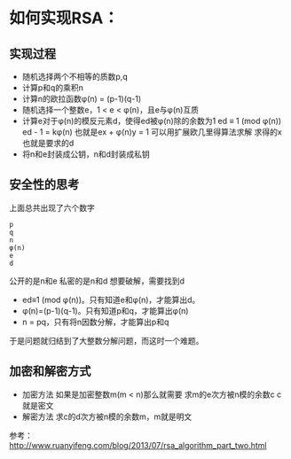 # 如何实现RSA：
## 实现过程
- 随机选择两个不相等的质数p,q
- 计算p和q的乘积n
- 计算n的欧拉函数φ(n) = (p-1)(q-1)
- 随机选择一个整数e，1 < e < φ(n)，且e与φ(n)互质
- 计算e对于φ(n)的模反元素d，使得ed被φ(n)除的余数为1
ed ≡ 1 (mod φ(n))
ed - 1 = kφ(n)
也就是ex + φ(n)y = 1
可以用扩展欧几里得算法求解
求得的x也就是要求的d
- 将n和e封装成公钥，n和d封装成私钥
## 安全性的思考
上面总共出现了六个数字
```
p
q
n 
φ(n)
e
d
```
公开的是n和e
私密的是n和d
想要破解，需要找到d
- ed≡1 (mod φ(n))。只有知道e和φ(n)，才能算出d。
- φ(n)=(p-1)(q-1)。只有知道p和q，才能算出φ(n)
- n = pq，只有将n因数分解，才能算出p和q

于是问题就归结到了大整数分解问题，而这时一个难题。
## 加密和解密方式
- 加密方法
如果是加密整数m(m < n)那么就需要
求m的e次方被n模的余数c
c就是密文
- 解密方法
求c的d次方被n模的余数m，m就是明文

参考：http://www.ruanyifeng.com/blog/2013/07/rsa_algorithm_part_two.html